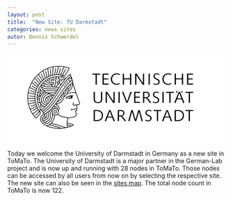 ```yaml
---
layout: post
title:  "New Site: TU Darmstadt"
categories: news sites
autor: Dennis Schwerdel
---
```


<img src="/images/sites/tud.png" class="img-responsive site"/>

Today we welcome the University of Darmstadt in Germany as a new site in
ToMaTo. The University of Darmstadt is a major partner in the German-Lab
project and is now up and running with 28 nodes in ToMaTo. 
Those nodes can be accessed by all users from now on by selecting the respective site.
The new site can also be seen in the [sites map](http://master.tomato-lab.org/map).
The total node count in ToMaTo is now 122.
